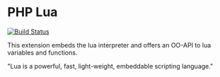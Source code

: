 # PHP Lua
[![Build Status](https://secure.travis-ci.org/laruence/php-lua.png)](https://travis-ci.org/laruence/php-lua)

This extension embeds the lua interpreter and offers an OO-API to lua variables and functions.

"Lua is a powerful, fast, light-weight, embeddable scripting language." 
